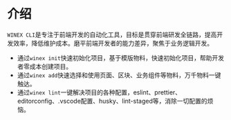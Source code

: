 # 介绍

`WINEX CLI`是专注于前端开发的自动化工具，目标是贯穿前端研发全链路，提高开发效率，降低维护成本。磨平前端开发者的能力差异，聚焦于业务逻辑开发。

- 通过`winex init`快速初始化项目，基于模版物料，快速初始化项目，帮助开发者零成本创建项目。
- 通过`winex add`快速选择和使用页面、区块、业务组件等物料，万千物料一键触达。
- 通过`winex lint`一键解决项目的各种配置，eslint、prettier、editorconfig、.vscode配置、husky、lint-staged等，消除一切配置的烦恼。
